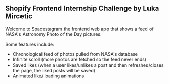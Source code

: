 ## Shopify Frontend Internship Challenge by Luka Mircetic
Welcome to Spacestagram the frontend web app that shows a feed of NASA's Astronomy Photo of the Day pictures.

Some features include:
- Chronological feed of photos pulled from NASA's database
- Infinite scroll (more photos are fetched so the feed never ends)
- Saved likes (when a user likes/unlikes a post and then refreshes/closes the page, the liked posts will be saved)
- Animated like/ loading animations
